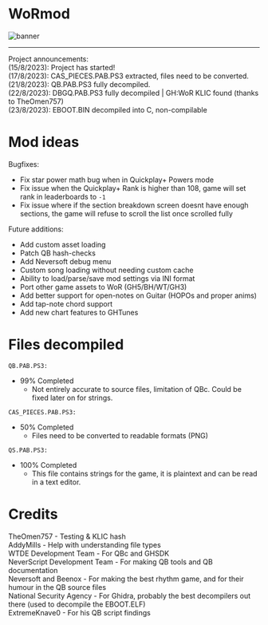 # WoRmod

![banner](https://github.com/JamesIsWack/WoRmod/assets/94473358/0c7db371-b94a-46fd-8a87-1c1390771db7)

---------------------------------
Project announcements:
<br>
(15/8/2023): Project has started! 
<br>
(17/8/2023): CAS_PIECES.PAB.PS3 extracted, files need to be converted. 
<br>
(21/8/2023): QB.PAB.PS3 fully decompiled. 
<br>
(22/8/2023): DBGQ.PAB.PS3 fully decompiled | GH:WoR KLIC found (thanks to TheOmen757)
<br>
(23/8/2023): EBOOT.BIN decompiled into C, non-compilable

# Mod ideas
Bugfixes:
  - Fix star power math bug when in Quickplay+ Powers mode
  - Fix issue when the Quickplay+ Rank is higher than 108, game will set rank in leaderboards to `-1`
  - Fix issue where if the section breakdown screen doesnt have enough sections, the game will refuse to scroll the list once scrolled fully

Future additions:
  - Add custom asset loading
  - Patch QB hash-checks
  - Add Neversoft debug menu
  - Custom song loading without needing custom cache
  - Ability to load/parse/save mod settings via INI format
  - Port other game assets to WoR (GH5/BH/WT/GH3)
  - Add better support for open-notes on Guitar (HOPOs and proper anims)
  - Add tap-note chord support
  - Add new chart features to GHTunes
# Files decompiled
`QB.PAB.PS3:`
  - 99% Completed
    - Not entirely accurate to source files, limitation of QBc. Could be fixed later on for strings.

`CAS_PIECES.PAB.PS3:`
  - 50% Completed
      - Files need to be converted to readable formats (PNG)
    
`QS.PAB.PS3:`
  - 100% Completed
    - This file contains strings for the game, it is plaintext and can be read in a text editor.
    
# Credits
TheOmen757 - Testing & KLIC hash
<br>
AddyMills - Help with understanding file types
<br>
WTDE Development Team - For QBc and GHSDK
<br>
NeverScript Development Team - For making QB tools and QB documentation
<br>
Neversoft and Beenox - For making the best rhythm game, and for their humour in the QB source files
<br>
National Security Agency - For Ghidra, probably the best decompilers out there (used to decompile the EBOOT.ELF)
<br>
ExtremeKnave0 - For his QB script findings
